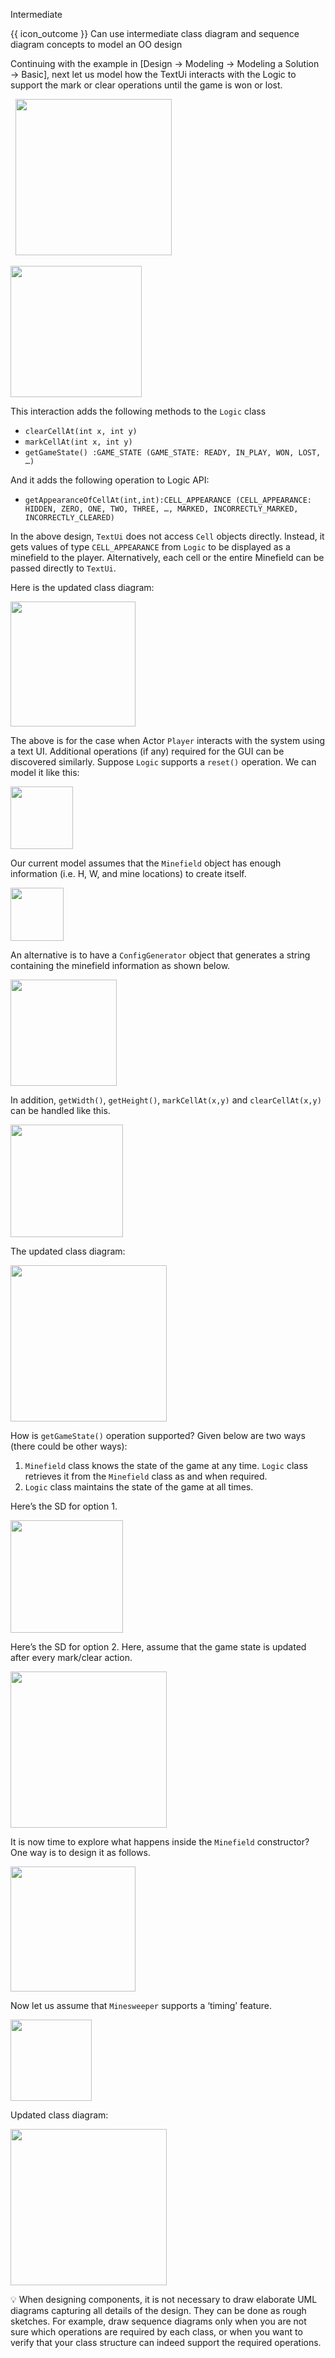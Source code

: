<span id="title">Intermediate</span>

<span id="prereqs"><panel src="../../../modeling/modelingBehaviors/sequenceDiagramsIntermediate/unit-inElsewhere-asFlat.md" boilerplate header="%%{{ icon_prereq }} Design → Modeling → Modeling Behaviors → Sequence Diagrams → Intermediate%%" popup-url="{{ baseUrl }}/modeling/modelingBehaviors/sequenceDiagramsIntermediate" />
<panel src="../../../modeling/modelingStructures/classDiagramsIntermediate/unit-inElsewhere-asFlat.md" boilerplate header="%%{{ icon_prereq }} Design → Modeling → Modeling Structures → Class Diagrams → Intermediate%%" popup-url="{{ baseUrl }}/modeling/modelingStructures/classDiagramsIntermediate" /></span>

<span id="outcomes">{{ icon_outcome }} Can use intermediate class diagram and sequence diagram concepts to model an OO design</span>

<div id="body">

Continuing with the example in [<trigger trigger="click" for="modal:conceptualingIntermediate-basic">Design → Modeling → Modeling a Solution → Basic</trigger>], next let us model how the TextUi interacts with the Logic to support the mark or clear operations until the game is won or lost.

<modal large title="" id="modal:conceptualingIntermediate-basic">
  <include src="../basic/unit-inElsewhere-asFlat.md" boilerplate/>
</modal>

<tip-box>

<img src="{{baseUrl}}/modeling/modelingASolution/intermediate/images/playerTextLogicRef.png" height="250" />
<p/>

<img src="{{baseUrl}}/modeling/modelingASolution/intermediate/images/textLogicSd.png" height="210" />

</tip-box>

This interaction adds the following methods to the `Logic` class

* `clearCellAt(int x, int y)`
* `markCellAt(int x, int y)`
* `getGameState() :GAME_STATE (GAME_STATE: READY, IN_PLAY, WON, LOST, …)`

And it adds the following operation to Logic API:

* `getAppearanceOfCellAt(int,int):CELL_APPEARANCE (CELL_APPEARANCE: HIDDEN, ZERO, ONE, TWO, THREE, …, MARKED, INCORRECTLY_MARKED, INCORRECTLY_CLEARED)`

In the above design, `TextUi` does not access `Cell` objects directly. Instead, it gets values of type `CELL_APPEARANCE` from `Logic` to be displayed as a minefield to the player. Alternatively, each cell or the entire Minefield can be passed directly to `TextUi`.

Here is the updated class diagram:

<tip-box>

<img src="{{baseUrl}}/modeling/modelingASolution/intermediate/images/textLogicMinefieldCell.png" height="200" />

</tip-box>

The above is for the case when Actor `Player` interacts with the system using a text UI. Additional operations (if any) required for the GUI can be discovered similarly.
Suppose `Logic` supports a `reset()` operation. We can model it like this:


<tip-box>

<img src="{{baseUrl}}/modeling/modelingASolution/intermediate/images/logicMinefieldReset.png" height="100" />

</tip-box>

Our current model assumes that the `Minefield` object has enough information (i.e. H, W, and mine locations) to create itself.

<tip-box>

<img src="{{baseUrl}}/modeling/modelingASolution/intermediate/images/logicMinefieldNewGame.png" height="85" />
<p/>

</tip-box>

An alternative is to have a `ConfigGenerator` object that generates a string containing the minefield information as shown below.

<tip-box>

<img src="{{baseUrl}}/modeling/modelingASolution/intermediate/images/logicConfigGenerator.png" height="170" />
<p/>

</tip-box>

In addition, `getWidth()`, `getHeight()`, `markCellAt(x,y)` and `clearCellAt(x,y)` can be handled like this.

<tip-box>

<img src="{{baseUrl}}/modeling/modelingASolution/intermediate/images/logicMinefieldFunctions.png" height="180" />

</tip-box>

The updated class diagram:

<tip-box>

<img src="{{baseUrl}}/modeling/modelingASolution/intermediate/images/textLogicMinefieldCellConfigGenerator.png" height="250" />

</tip-box>

How is `getGameState()` operation supported? Given below are two ways (there could be other ways):

1. `Minefield` class knows the state of the game at any time. `Logic` class retrieves it from the `Minefield` class as and when required.
2. `Logic` class maintains the state of the game at all times.

Here’s the SD for option 1.

<tip-box>

<img src="{{baseUrl}}/modeling/modelingASolution/intermediate/images/logicMinefieldGetGameState.png" height="180" />

</tip-box>

Here’s the SD for option 2. Here, assume that the game state is updated after every mark/clear action.

<tip-box>

<img src="{{baseUrl}}/modeling/modelingASolution/intermediate/images/logicMinefieldUpdateState.png" height="250" />

</tip-box>

It is now time to explore what happens inside the `Minefield` constructor? One way is to design it as follows.

<tip-box>

<img src="{{baseUrl}}/modeling/modelingASolution/intermediate/images/minefieldCellAlt.png" height="200" />

</tip-box>

Now let us assume that `Minesweeper` supports a ‘timing’ feature.


<tip-box>

<img src="{{baseUrl}}/modeling/modelingASolution/intermediate/images/logicTimerOpt.png" height="130" />

</tip-box>

Updated class diagram:

<tip-box>

<img src="{{baseUrl}}/modeling/modelingASolution/intermediate/images/fullClassDiagram.png" height="250" />

</tip-box>

<tip-box>

:bulb: When designing components, it is not necessary to draw elaborate UML diagrams capturing all details of the design. They can be done as rough sketches. For example, draw sequence diagrams only when you are not sure which operations are required by each class, or when you want to verify that your class structure can indeed support the required operations.

</tip-box>

</div>

<div id="extras">
</div>